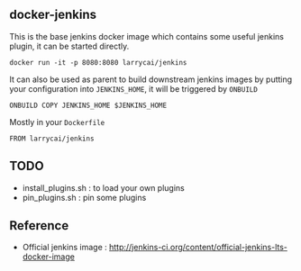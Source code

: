 ## docker-jenkins ##

This is the base jenkins docker image which contains some useful jenkins plugin, it can be started directly.

	docker run -it -p 8080:8080 larrycai/jenkins

It can also be used as parent to build downstream jenkins images by putting your configuration into `JENKINS_HOME`, it will be triggered by `ONBUILD`

	ONBUILD COPY JENKINS_HOME $JENKINS_HOME
	
Mostly in your `Dockerfile`

	FROM larrycai/jenkins
	
## TODO ##

* install_plugins.sh : to load your own plugins 
* pin_plugins.sh     : pin some plugins 

## Reference ##

* Official jenkins image : http://jenkins-ci.org/content/official-jenkins-lts-docker-image 

